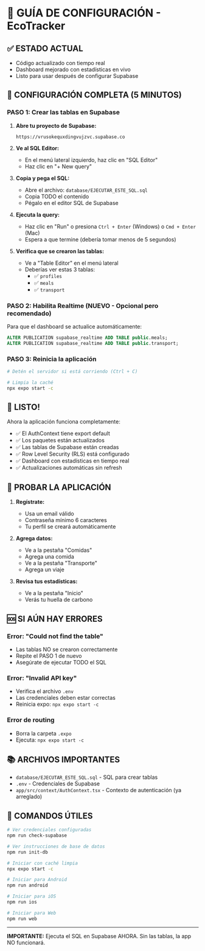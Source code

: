 # 🚀 GUÍA DE CONFIGURACIÓN - EcoTracker

## ✅ ESTADO ACTUAL
- Código actualizado con tiempo real
- Dashboard mejorado con estadísticas en vivo
- Listo para usar después de configurar Supabase

## 🚀 CONFIGURACIÓN COMPLETA (5 MINUTOS)

### PASO 1: Crear las tablas en Supabase

1. **Abre tu proyecto de Supabase:**
   ```
   https://vrusokequxdingvujzvc.supabase.co
   ```

2. **Ve al SQL Editor:**
   - En el menú lateral izquierdo, haz clic en "SQL Editor"
   - Haz clic en "+ New query"

3. **Copia y pega el SQL:**
   - Abre el archivo: `database/EJECUTAR_ESTE_SQL.sql`
   - Copia TODO el contenido
   - Pégalo en el editor SQL de Supabase

4. **Ejecuta la query:**
   - Haz clic en "Run" o presiona `Ctrl + Enter` (Windows) o `Cmd + Enter` (Mac)
   - Espera a que termine (debería tomar menos de 5 segundos)

5. **Verifica que se crearon las tablas:**
   - Ve a "Table Editor" en el menú lateral
   - Deberías ver estas 3 tablas:
     - ✅ `profiles`
     - ✅ `meals`
     - ✅ `transport`

### PASO 2: Habilita Realtime (NUEVO - Opcional pero recomendado)

Para que el dashboard se actualice automáticamente:

```sql
ALTER PUBLICATION supabase_realtime ADD TABLE public.meals;
ALTER PUBLICATION supabase_realtime ADD TABLE public.transport;
```

### PASO 3: Reinicia la aplicación

```bash
# Detén el servidor si está corriendo (Ctrl + C)

# Limpia la caché
npx expo start -c
```

## 🎉 LISTO!

Ahora la aplicación funciona completamente:
- ✅ El AuthContext tiene export default
- ✅ Los paquetes están actualizados
- ✅ Las tablas de Supabase están creadas
- ✅ Row Level Security (RLS) está configurado
- ✅ Dashboard con estadísticas en tiempo real
- ✅ Actualizaciones automáticas sin refresh

## 🧪 PROBAR LA APLICACIÓN

1. **Regístrate:**
   - Usa un email válido
   - Contraseña mínimo 6 caracteres
   - Tu perfil se creará automáticamente

2. **Agrega datos:**
   - Ve a la pestaña "Comidas"
   - Agrega una comida
   - Ve a la pestaña "Transporte"
   - Agrega un viaje

3. **Revisa tus estadísticas:**
   - Ve a la pestaña "Inicio"
   - Verás tu huella de carbono

## 🆘 SI AÚN HAY ERRORES

### Error: "Could not find the table"
- Las tablas NO se crearon correctamente
- Repite el PASO 1 de nuevo
- Asegúrate de ejecutar TODO el SQL

### Error: "Invalid API key"
- Verifica el archivo `.env`
- Las credenciales deben estar correctas
- Reinicia expo: `npx expo start -c`

### Error de routing
- Borra la carpeta `.expo`
- Ejecuta: `npx expo start -c`

## 📚 ARCHIVOS IMPORTANTES

- `database/EJECUTAR_ESTE_SQL.sql` - SQL para crear tablas
- `.env` - Credenciales de Supabase
- `app/src/context/AuthContext.tsx` - Contexto de autenticación (ya arreglado)

## 🔧 COMANDOS ÚTILES

```bash
# Ver credenciales configuradas
npm run check-supabase

# Ver instrucciones de base de datos
npm run init-db

# Iniciar con caché limpia
npx expo start -c

# Iniciar para Android
npm run android

# Iniciar para iOS
npm run ios

# Iniciar para Web
npm run web
```

---

**IMPORTANTE:** Ejecuta el SQL en Supabase AHORA. Sin las tablas, la app NO funcionará.
